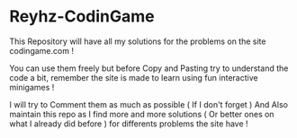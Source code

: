 # Reyhz-CodinGame

This Repository will have all my solutions for the problems on the site codingame.com !

You can use them freely but before Copy and Pasting try to understand the code a bit, remember the site is made to learn using fun interactive minigames !


I will try to Comment them as much as possible ( If I don't forget )
And Also maintain this repo as I find more and more solutions ( Or better ones on what I already did before ) for differents problems the site have !
